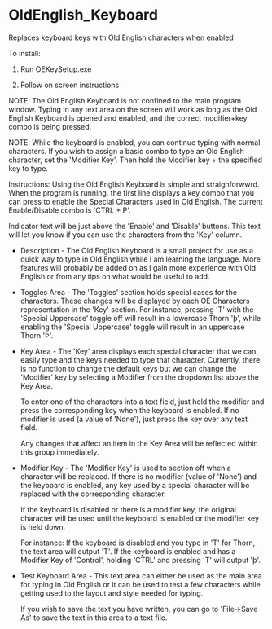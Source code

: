 # OldEnglish_Keyboard
Replaces keyboard keys with Old English characters when enabled


To install:
1. Run OEKeySetup.exe

2. Follow on screen instructions

NOTE: The Old English Keyboard is not confined to the main program window. Typing in any text area on the screen will work as long
as the Old English Keyboard is opened and enabled, and the correct modifier+key combo is being pressed.

NOTE: While the keyboard is enabled, you can continue typing with normal characters. If you wish to assign a basic combo to type an
Old English character, set the 'Modifier Key'. Then hold the Modifier key + the specified key to type.


Instructions:
Using the Old English Keyboard is simple and straighforwwrd. When the program is running, the first line displays a key combo
that you can press to enable the Special Characters used in Old English. The current Enable/Disable combo is 'CTRL + P'.

  Indicator text will be just above the 'Enable' and 'Disable' buttons. This text will let you know if you can use the characters
from the 'Key' column.


- Description -
The Old English Keyboard is a small project for use as a quick way to type in Old English while I am learning the language.
More features will probably be added on as I gain more experience with Old English or from any tips on what would be useful 
to add.


- Toggles Area -
The 'Toggles' section holds special cases for the characters. These changes will be displayed by each OE Characters
representation in the 'Key' section. For instance, pressing 'T' with the 'Special Uppercase' toggle off will result in
a lowercase Thorn 'þ', while enabling the 'Special Uppercase' toggle will result in an uppercase Thorn 'Þ'.


- Key Area -
The 'Key' area displays each special character that we can easily type and the keys needed to type that character. Currently, 
there is no function to change the default keys but we can change the 'Modifier' key by selecting a Modifier from the dropdown
list above the Key Area. 

  To enter one of the characters into a text field, just hold the modifier and press the corresponding key when the keyboard is enabled. 
If no modifier is used (a value of 'None'), just press the key over any text field.

  Any changes that affect an item in the Key Area will be reflected within this group immediately. 


- Modifier Key -
The 'Modifier Key' is used to section off when a character will be replaced. If there is no modifier (value of 'None') and the
keyboard is enabled, any key used by a special character will be replaced with the corresponding character.

  If the keyboard is disabled or there is a modifier key, the original character will be used until the keyboard is enabled
or the modifier key is held down.

  For instance: If the keyboard is disabled and you type in 'T' for Thorn, the text area will output 'T'. If the keyboard is enabled
and has a Modifier Key of 'Control', holding 'CTRL' and pressing 'T' will output 'þ'.


- Test Keyboard Area -
This text area can either be used as the main area for typing in Old English or it can be used to test a few characters while
getting used to the layout and style needed for typing. 

  If you wish to save the text you have written, you can go to 'File->Save As' to save the text in this area to a text file.

